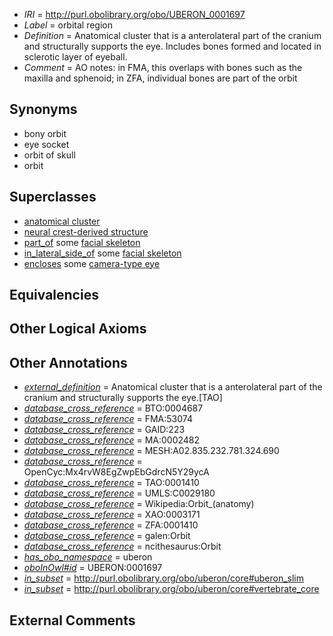  * *IRI* = http://purl.obolibrary.org/obo/UBERON_0001697
 * *Label* = orbital region
 * *Definition* = Anatomical cluster that is a anterolateral part of the cranium and structurally supports the eye. Includes bones formed and located in sclerotic layer of eyeball.
 * *Comment* = AO notes: in FMA, this overlaps with bones such as the maxilla and sphenoid; in ZFA, individual bones are part of the orbit

## Synonyms

 * bony orbit
 * eye socket
 * orbit of skull
 * orbit

## Superclasses

 * [anatomical cluster](../../UBERON/77/UBERON_0000477.md)
 * [neural crest-derived structure](../../UBERON/13/UBERON_0010313.md)
 * [part_of](../../BFO/50/BFO_0000050.md) some [facial skeleton](../../UBERON/56/UBERON_0011156.md)
 * [in_lateral_side_of](../../BSPO/26/BSPO_0000126.md) some [facial skeleton](../../UBERON/56/UBERON_0011156.md)
 * [encloses](../../es/core#encloses.md) some [camera-type eye](../../UBERON/19/UBERON_0000019.md)

## Equivalencies


## Other Logical Axioms


## Other Annotations

 * *[external_definition](../../UBPROP/01/UBPROP_0000001.md)* = Anatomical cluster that is a anterolateral part of the cranium and structurally supports the eye.[TAO]
 * *[database_cross_reference](../../ef/oboInOwl#hasDbXref.md)* = BTO:0004687
 * *[database_cross_reference](../../ef/oboInOwl#hasDbXref.md)* = FMA:53074
 * *[database_cross_reference](../../ef/oboInOwl#hasDbXref.md)* = GAID:223
 * *[database_cross_reference](../../ef/oboInOwl#hasDbXref.md)* = MA:0002482
 * *[database_cross_reference](../../ef/oboInOwl#hasDbXref.md)* = MESH:A02.835.232.781.324.690
 * *[database_cross_reference](../../ef/oboInOwl#hasDbXref.md)* = OpenCyc:Mx4rvW8EgZwpEbGdrcN5Y29ycA
 * *[database_cross_reference](../../ef/oboInOwl#hasDbXref.md)* = TAO:0001410
 * *[database_cross_reference](../../ef/oboInOwl#hasDbXref.md)* = UMLS:C0029180
 * *[database_cross_reference](../../ef/oboInOwl#hasDbXref.md)* = Wikipedia:Orbit_(anatomy)
 * *[database_cross_reference](../../ef/oboInOwl#hasDbXref.md)* = XAO:0003171
 * *[database_cross_reference](../../ef/oboInOwl#hasDbXref.md)* = ZFA:0001410
 * *[database_cross_reference](../../ef/oboInOwl#hasDbXref.md)* = galen:Orbit
 * *[database_cross_reference](../../ef/oboInOwl#hasDbXref.md)* = ncithesaurus:Orbit
 * *[has_obo_namespace](../../ce/oboInOwl#hasOBONamespace.md)* = uberon
 * *[oboInOwl#id](../../id/oboInOwl#id.md)* = UBERON:0001697
 * *[in_subset](../../et/oboInOwl#inSubset.md)* = http://purl.obolibrary.org/obo/uberon/core#uberon_slim
 * *[in_subset](../../et/oboInOwl#inSubset.md)* = http://purl.obolibrary.org/obo/uberon/core#vertebrate_core

## External Comments

